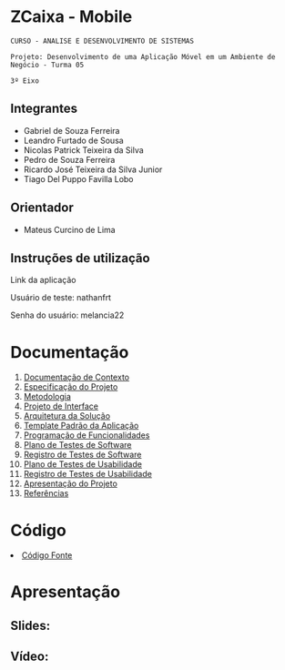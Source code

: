 # ZCaixa - Mobile
`CURSO - ANALISE E DESENVOLVIMENTO DE SISTEMAS`

`Projeto: Desenvolvimento de uma Aplicação Móvel em um Ambiente de Negócio - Turma 05`

`3º Eixo`

## Integrantes

* Gabriel de Souza Ferreira 
* Leandro Furtado de Sousa
* Nicolas Patrick Teixeira da Silva
* Pedro de Souza Ferreira 
* Ricardo José Teixeira da Silva Junior
* Tiago Del Puppo Favilla Lobo

## Orientador

* Mateus Curcino de Lima

## Instruções de utilização

Link da aplicação

Usuário de teste: nathanfrt

Senha do usuário: melancia22

# Documentação

<ol>
<li><a href="docs/01-Documentação de Contexto.md"> Documentação de Contexto</a></li>
<li><a href="docs/02-Especificação do Projeto.md"> Especificação do Projeto</a></li>
<li><a href="docs/03-Metodologia.md"> Metodologia</a></li>
<li><a href="docs/04-Projeto de Interface.md"> Projeto de Interface</a></li>
<li><a href="docs/05-Arquitetura da Solução.md"> Arquitetura da Solução</a></li>
<li><a href="docs/06-Template Padrão da Aplicação.md"> Template Padrão da Aplicação</a></li>
<li><a href="docs/07-Programação de Funcionalidades.md"> Programação de Funcionalidades</a></li>
<li><a href="docs/08-Plano de Testes de Software.md"> Plano de Testes de Software</a></li>
<li><a href="docs/09-Registro de Testes de Software.md"> Registro de Testes de Software</a></li>
<li><a href="docs/10-Plano de Testes de Usabilidade.md"> Plano de Testes de Usabilidade</a></li>
<li><a href="docs/11-Registro de Testes de Usabilidade.md"> Registro de Testes de Usabilidade</a></li>
<li><a href="docs/12-Apresentação do Projeto.md"> Apresentação do Projeto</a></li>
<li><a href="docs/13-Referências.md"> Referências</a></li>
</ol>

# Código

<li><a href="source"> Código Fonte</a></li>

# Apresentação

## Slides:


## Vídeo:

